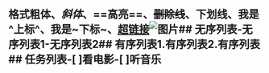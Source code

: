 ## 格式​**粗体**、*斜体*、==高亮==、~~删除线~~、下划线、我是^上标^、我是~下标~、[超链接](http://www.baidu.com)​![图片](https://img3.doubanio.com/view/movie_poster_cover/lpst/public/p2411953504.jpg)​## 无序列表​-无序列表1-无序列表2​## 有序列表​1.有序列表2.有序列表​## 任务列表​-[ ]看电影-[ ]听音乐
